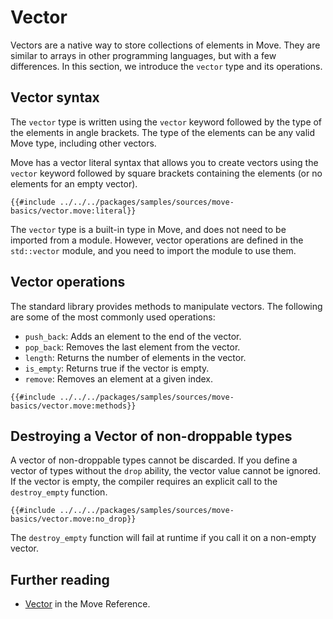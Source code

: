 # Vector

Vectors are a native way to store collections of elements in Move. They are similar to arrays in
other programming languages, but with a few differences. In this section, we introduce
the `vector` type and its operations.

## Vector syntax

The `vector` type is written using the `vector` keyword followed by the type of the elements in
angle brackets. The type of the elements can be any valid Move type, including other vectors.

Move
has a vector literal syntax that allows you to create vectors using the `vector` keyword followed by
square brackets containing the elements (or no elements for an empty vector).

```move
{{#include ../../../packages/samples/sources/move-basics/vector.move:literal}}
```

The `vector` type is a built-in type in Move, and does not need to be imported from a module.
However, vector operations are defined in the `std::vector` module, and you need to import the
module to use them.

## Vector operations

The standard library provides methods to manipulate vectors. The following are some of the most
commonly used operations:

- `push_back`: Adds an element to the end of the vector.
- `pop_back`: Removes the last element from the vector.
- `length`: Returns the number of elements in the vector.
- `is_empty`: Returns true if the vector is empty.
- `remove`: Removes an element at a given index.

```move
{{#include ../../../packages/samples/sources/move-basics/vector.move:methods}}
```

## Destroying a Vector of non-droppable types

A vector of non-droppable types cannot be discarded. If you define a vector of types without the `drop`
ability, the vector value cannot be ignored. If the vector is empty, the compiler requires an
explicit call to the `destroy_empty` function.

```move
{{#include ../../../packages/samples/sources/move-basics/vector.move:no_drop}}
```

The `destroy_empty` function will fail at runtime if you call it on a non-empty vector.

## Further reading

- [Vector](/reference/primitive-types/vector.html) in the Move Reference.
